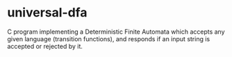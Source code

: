 # universal-dfa
C program implementing a Deterministic Finite Automata which accepts any given language (transition functions), and responds if an input string is accepted or rejected by it.
